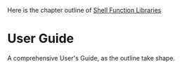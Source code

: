 
Here is the chapter outline of  [Shell Function Libraries](./index.html) 

#  User Guide

A comprehensive User's Guide, as the outline take shape.


